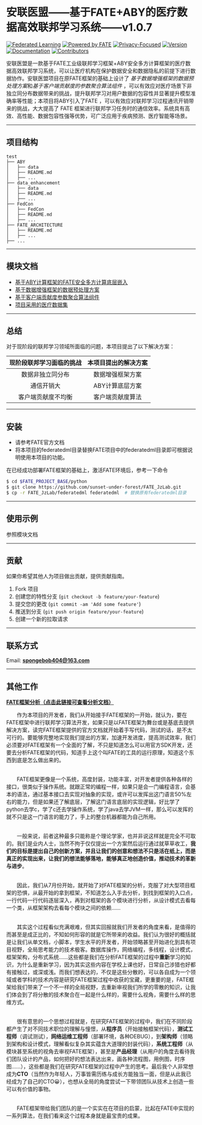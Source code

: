 # 安联医盟——基于FATE+ABY的医疗数据高效联邦学习系统——v1.0.7

[![Federated Learning](https://img.shields.io/badge/Federated%20Learning-Enabled-brightgreen)](https://www.example.com/federated-learning) [![Powered by FATE](https://img.shields.io/badge/Powered%20by-FATE-orange)](https://fate-oss.github.io/) [![Privacy-Focused](https://img.shields.io/badge/Privacy-Focused-blue)](https://www.example.com/privacy-policy) [![Version](https://img.shields.io/badge/Version-1.0.7-brightgreen)](https://www.example.com/releases) [![Documentation](https://img.shields.io/badge/Documentation-Yes-brightgreen)](https://www.example.com/docs) [![Contributors](https://img.shields.io/badge/Contributors-7-orange)](https://www.example.com/contributors)

安联医盟是一款基于FATE工业级联邦学习框架+ABY安全多方计算框架的医疗数据高效联邦学习系统，可以让医疗机构在保护数据安全和数据隐私的前提下进行数据协作。安联医盟项目在原FATE框架的基础上设计了
*基于数据增强框架的数据预处理方案*和*基于客户端贡献度的参数聚合算法组件*
，可以有效应对医疗场景下非独立同分布数据带来的挑战，提升联邦学习对用户数据的包容性并显著提升模型准确率等性能；本项目将ABY引入了FATE
，可以有效应对联邦学习过程通讯开销带来的挑战，大大提高了 FATE 框架进行联邦学习任务时的通信效率。系统具有高效、高性能、数据包容性强等优势，可广泛应用于疾病预测、医疗智能等场景。

<hr>

## 项目结构

```
test
├── ABY
│   ├── data
│   ├── README.md
│   ├── ...
├── data_enhancement
│   ├── data
│   ├── README.md
│   ├── ...
├── FedCon
│   ├── FedCon
│   ├── README.md
│   ├── ...
├── FATE_ARCHITECTURE
│   ├── README.md
│   ├── ...
├── ...
```

<hr>

## 模块文档

- [基于ABY计算框架的FATE安全多方计算底层嵌入](./test/ABY/README.md)
- [基于数据增强框架的数据预处理方案](./test/data_enhancement/README.md)
- [基于客户端贡献度参数聚合算法组件](./test/FedCon/README.md)
- [项目采用的医疗数据集](./test/data/README.md)

<hr>

## 总结

对于现阶段的联邦学习领域所面临的问题，本项目提出了以下解决方案：

| 现阶段联邦学习面临的挑战 | 本项目提出的解决方案 |
|:------------:|:----------:|
|   数据非独立同分布   |  数据增强框架方案  |
|    通信开销大     | ABY计算底层方案  |
|  客户端贡献度不均衡   |  客户端贡献度算法  |

<hr>

## 安装

- 请参考FATE官方文档
- 将本项目的federatedml目录替换FATE项目中的federatedml目录即可根据说明使用本项目的功能。


在已经成功部署FATE框架的基础上，激活FATE环境后，参考一下命令

```bash
$ cd $FATE_PROJECT_BASE/python
$ git clone https://github.com/sunset-under-forest/FATE_JzLab.git
$ cp -r FATE_JzLab/federatedml federatedml  # 替换原有federatedml目录
```
<hr>

## 使用示例

参照模块文档

<hr>

## 贡献

如果你希望其他人为项目做出贡献，提供贡献指南。

1. Fork 项目
2. 创建您的特性分支 (`git checkout -b feature/your-feature`)
3. 提交您的更改 (`git commit -am 'Add some feature'`)
4. 推送到分支 (`git push origin feature/your-feature`)
5. 创建一个新的拉取请求

<hr>

## 联系方式

Email:  **spongebob404@163.com**


<hr>

## 其他工作

**[FATE框架分析（点击此链接可查看分析文档）](test%2FFATE_ARCHITECTURE%2FREADME.md)**


&emsp;&emsp;作为本项目的开发者，我们从开始接手FATE框架的一开始，就认为，要在FATE框架中进行联邦学习算法开发，如果只是以FATE框架为舞台或是基底去提供解决方案，读完FATE框架提供的官方文档就开始着手写代码，测试的话，是不太可行的。要能够完整地实现我们提出的方案，加速开发进度，提高测试效率，我们必须要对FATE框架有一个全面的了解，不只是知道怎么可以用官方SDK开发，还要去分析FATE框架的代码，知道手上这个叫FATE的工具的运行原理，知道这个东西到底是怎么做出来的。
<br>
<br>

&emsp;&emsp;FATE框架更像是一个系统，高度封装，功能丰富，对开发者提供各种各样的接口，很类似于操作系统。就跟正常的编程一样，如果只是会一门编程语言，会基本的语法，通过基本接口去实现对抽象的实现，或许可以发挥出这门语言50%左右的能力，但是如果还了解底层，了解这门语言底层的实现逻辑，好比学了python去学c，学了c还去学操作系统，学了java去学JVM一样，那么可以发挥的就不只是这一门语言的能力了，手上的整台机器都能为自己所用。
<br>
<br>

&emsp;&emsp;一般来说，前者这种最多只能称是个理论学家，也并非说这样就是完全不可取的。我们是业内人士，当然不拘于仅仅提出一个方案然后运行通过就草草收工，**我们的目标是提出自己的创新方案，并且让我们的创意和想法不只是活在纸上，而是真正的实现出来，让我们的想法能够落地，能够真正地创造价值，推动技术的革新与进步**。
<br>
<br>

&emsp;&emsp;因此，我们从7月份开始，就开始了对FATE框架的分析，克服了对大型项目框架的恐惧，从最开始的拿到框架，不知道怎么入手去分析，到找到框架的入口点，一行代码一行代码逐层深入，再到对框架的各个模块进行分析，从设计模式去看每一个类，从框架架构去看每个模块之间的依赖……
<br>
<br>

&emsp;&emsp;其实这个过程看似充满艰难，但其实回报就我们开发者的角度来看，是值得的而甚至是成正比的，不知如何形容的就是它所带来的收益。我们认为很好的概括就是让我们从单文档，小脚本，学生水平的开发者，开始领略甚至开始进化到具有项目视野，全局思考能力的技术极客。数据库操作，网络编程，多线程，设计模式，框架架构，分布式系统……这些都是我们在分析FATE框架的过程中**重新**学习的知识，为什么是重新学习，因为其实这些内容在学校上课也好，日常自己涉猎也好都有接触过，或深或浅。而我们想表达的，不仅是这些分散的，可以各自成为一个领域或者学科的技术内容是研究FATE框架过程中收获的宝藏，更重要的是，FATE框架给我们带来了一个不一样的全局视野，去重新审视我们所学的零散的知识，让我们体会到了将分散的技术聚合在一起是什么样的，需要什么视角，需要什么样的思维方式。
<br>
<br>

&emsp;&emsp;很有意思的一个思想过程就是，在研究FATE框架的过程中，我们在不同阶段都产生了对不同技术职位的理解与憧憬，从**程序员**（开始接触框架代码），**测试工程师**（调试测试），**网络运维工程师**（部署环境，各种DEBUG），到**架构师**（领略到架构和设计模式，理解看似复杂其实蕴含大道理的封装代码），**系统工程师**（从模块甚至系统的视角去审视FATE框架），甚至是**产品经理**（从用户的角度去看待我们团队设计的产品，如何把好的想法表达出来，画各种流程图，用例图，时序图……），这些都是我们在研究FATE框架的过程中产生的思考。最后我个人非常想成为**CTO**（当然作为年轻人，万事皆需历练与成长方能独当一面，但是从此我已经成为了自己的CTO😀），也想从全局的角度尝试一下带领团队从技术上创造一些可以有价值的事物。
<br>
<br>

&emsp;&emsp;FATE框架带给我们团队的是一个实实在在项目的启蒙，比起在FATE中实现的一系列算法，在我们看来这个过程本身就是最宝贵的成果。






